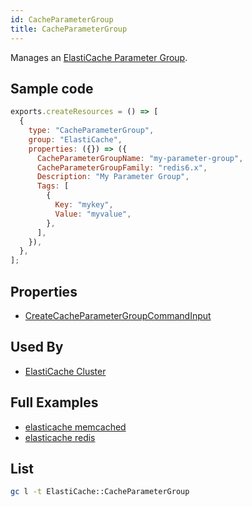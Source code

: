 ```yaml
---
id: CacheParameterGroup
title: CacheParameterGroup
---
```


Manages an [ElastiCache Parameter Group](https://console.aws.amazon.com/elasticache/home#/parameter-groups).

## Sample code

```js
exports.createResources = () => [
  {
    type: "CacheParameterGroup",
    group: "ElastiCache",
    properties: ({}) => ({
      CacheParameterGroupName: "my-parameter-group",
      CacheParameterGroupFamily: "redis6.x",
      Description: "My Parameter Group",
      Tags: [
        {
          Key: "mykey",
          Value: "myvalue",
        },
      ],
    }),
  },
];
```

## Properties

- [CreateCacheParameterGroupCommandInput](https://docs.aws.amazon.com/AWSJavaScriptSDK/v3/latest/clients/client-elasticache/interfaces/createcacheparametergroupcommandinput.html)

## Used By

- [ElastiCache Cluster](../ElastiCache/CacheCluster.md)

## Full Examples

- [elasticache memcached](https://github.com/grucloud/grucloud/tree/main/examples/aws/ElastiCache/elasticache-memcached)
- [elasticache redis](https://github.com/grucloud/grucloud/tree/main/examples/aws/ElastiCache/elasticache-redis)

## List

```sh
gc l -t ElastiCache::CacheParameterGroup
```

```txt

```
